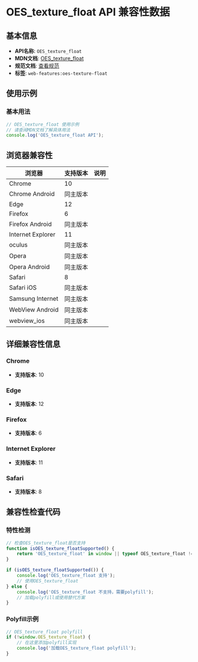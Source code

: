 # OES_texture_float API 兼容性数据

## 基本信息

- **API名称**: `OES_texture_float`
- **MDN文档**: [OES_texture_float](https://developer.mozilla.org/docs/Web/API/OES_texture_float)
- **规范文档**: [查看规范](https://registry.khronos.org/webgl/extensions/OES_texture_float/)
- **标签**: `web-features:oes-texture-float`

## 使用示例

### 基本用法

```javascript
// OES_texture_float 使用示例
// 请查阅MDN文档了解具体用法
console.log('OES_texture_float API');
```

## 浏览器兼容性

| 浏览器 | 支持版本 | 说明 |
|--------|----------|------|
| Chrome | 10 |  |
| Chrome Android | 同主版本 |  |
| Edge | 12 |  |
| Firefox | 6 |  |
| Firefox Android | 同主版本 |  |
| Internet Explorer | 11 |  |
| oculus | 同主版本 |  |
| Opera | 同主版本 |  |
| Opera Android | 同主版本 |  |
| Safari | 8 |  |
| Safari iOS | 同主版本 |  |
| Samsung Internet | 同主版本 |  |
| WebView Android | 同主版本 |  |
| webview_ios | 同主版本 |  |

## 详细兼容性信息

### Chrome

- **支持版本**: 10

### Edge

- **支持版本**: 12

### Firefox

- **支持版本**: 6

### Internet Explorer

- **支持版本**: 11

### Safari

- **支持版本**: 8

## 兼容性检查代码

### 特性检测

```javascript
// 检查OES_texture_float是否支持
function isOES_texture_floatSupported() {
    return 'OES_texture_float' in window || typeof OES_texture_float !== 'undefined';
}

if (isOES_texture_floatSupported()) {
    console.log('OES_texture_float 支持');
    // 使用OES_texture_float
} else {
    console.log('OES_texture_float 不支持，需要polyfill');
    // 加载polyfill或使用替代方案
}
```

### Polyfill示例

```javascript
// OES_texture_float polyfill
if (!window.OES_texture_float) {
    // 在这里添加polyfill实现
    console.log('加载OES_texture_float polyfill');
}
```

